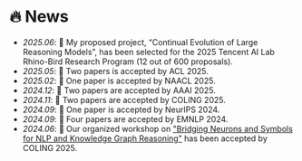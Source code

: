 # 🔥 News
- *2025.06*: 🎉 My proposed project, “Continual Evolution of Large Reasoning Models”, has been selected for the 2025 Tencent AI Lab Rhino-Bird Research Program (12 out of 600 proposals).
- *2025.05*: 🎉 Two papers is accepted by ACL 2025.
- *2025.02*: 🎉 One paper is accepted by NAACL 2025.
- *2024.12*: 🎉 Two papers are accepted by AAAI 2025.
- *2024.11*: 🎉 Two papers are accepted by COLING 2025.
- *2024.09*: 🎉 One paper is accepted by NeurIPS 2024.
- *2024.09*: 🎉 Four papers are accepted by EMNLP 2024.
- *2024.06*: 🎉 Our organized workshop on ["Bridging Neurons and Symbols for NLP and Knowledge Graph Reasoning"](https://neusymbridge.github.io/) has been accepted by COLING 2025.




